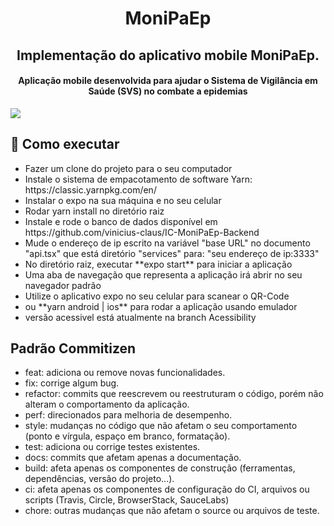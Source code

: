 <h1 align="center">
  MoniPaEp
</h1>

<h2 align="center">
    Implementação do aplicativo mobile MoniPaEp.
</h2>

<h4 align="center">Aplicação mobile desenvolvida para ajudar o Sistema de Vigilância em Saúde (SVS) no combate a epidemias</h4>

<!-- <p align="center">
  <a href="#como-executar">Como executar</a> •
  <a href="#funcionalidades até o momento">Funcionalidades até o momento</a> •
  <a href="#funcionalidades futuras">Funcionalidades Futuras</a> •
</p> -->

![](https://github.com/vinicius-claus/IC-MoniPaEp-Mobile/blob/main/figma.png)


## 🚀 Como executar
<ul>
  <li>Fazer um clone do projeto para o seu computador </li>
  <li>Instale o sistema de empacotamento de software Yarn: https://classic.yarnpkg.com/en/</li>
  <li>Instalar o expo na sua máquina e no seu celular</li>
  <li>Rodar yarn install no diretório raiz</li>
  <li>Instale e rode o banco de dados disponível em https://github.com/vinicius-claus/IC-MoniPaEp-Backend</li>
  <li>Mude o endereço de ip escrito na variável "base URL" no documento "api.tsx" que está diretório "services" para: "seu endereço de ip:3333"</li>
  <li>No diretório raiz, executar **expo start** para iniciar a aplicação </li>
  <li>Uma aba de navegação que representa a aplicação irá abrir no seu navegador padrão</li>
  <li>Utilize o aplicativo expo no seu celular para scanear o QR-Code</li>
  <li> ou **yarn android | ios** para rodar a aplicação usando emulador </li>
  <li>versão acessivel está atualmente na branch Acessibility</li>
</ul>

<!-- ## 💬 Funcionalidades até o momento
<ul>
  <li>Login com CPF e Senha</li>
  <li>Cadastro de paciente</li>
  <li>Tela de Perfil do paciente que exibe seu status atual e há quantos dias não atualiza os sintomas</li>
</ul> -->


<!-- ## 💬 Funcionalidades Futuras
<ul>
  <li>Inclusão de sintomas</li>
  <li>Inclusão de Histórico de Doenças</li>
  <li>Listagem de Histórico de Sintomas</li>
  <li>Perguntas Frequentes</li>
  <li>Inforações da Conta no APP</li>
  <li>Agenda para lembrete de consultas</li>
</ul> -->


## Padrão Commitizen

<ul>
	<li>feat: adiciona ou remove novas funcionalidades.</li>
	<li>fix: corrige algum bug.</li>
	<li>refactor: commits que reescrevem ou reestruturam o código, porém não alteram o comportamento da aplicação.</li>
	<li>perf: direcionados para melhoria de desempenho.</li>
	<li>style: mudanças no código que não afetam o seu comportamento (ponto e vírgula, espaço em branco, formatação).</li>
	<li>test: adiciona ou corrige testes existentes.</li>
	<li>docs: commits que afetam apenas a documentação.</li>
	<li>build: afeta apenas os componentes de construção (ferramentas, dependências, versão do projeto...).</li>
	<li>ci: afeta apenas os componentes de configuração do CI, arquivos ou scripts (Travis, Circle, BrowserStack, SauceLabs)</li>
	<li>chore: outras mudanças que não afetam o source ou arquivos de teste.</li>
</ul>